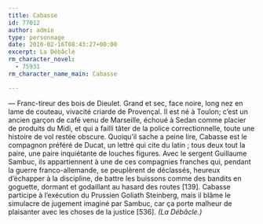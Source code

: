 ```yaml
---
title: Cabasse
id: 77012
author: admin
type: personnage
date: 2010-02-16T08:43:27+00:00
excerpt: La Débâcle
rm_character_novel:
  - 75931
rm_character_name_main: Cabasse

---
```

— Franc-tireur des bois de Dieulet. Grand et sec, face noire, long nez en lame de couteau, vivacité criarde de Provençal. Il est né à Toulon; c&rsquo;est un ancien garçon de café venu de Marseille, échoué à Sedan comme placier de produits du Midi, et qui a failli tâter de la police correctionnelle, toute une histoire de vol restée obscure. Quoiqu&rsquo;il sache a peine lire, Cabasse est le compagnon préféré de Ducat, un lettré qui cite du latin ; tous deux tout la paire, une paire inquiétante de louches figures. Avec le sergent Guillaume Sambuc, ils appartiennent à une de ces compagnies franches qui, pendant la guerre franco-allemande, se peuplèrent de déclassés, heureux d&rsquo;échapper à la discipline, de battre les buissons comme des bandits en goguette, dormant et godaillant au hasard des routes [139]. Cabasse participe à l&rsquo;exécution du Prussien Goliath Steinberg, mais il blâme le simulacre de jugement imaginé par Sambuc, car ça porte malheur de plaisanter avec les choses de la justice [536]. _(La Débâcle.)_
